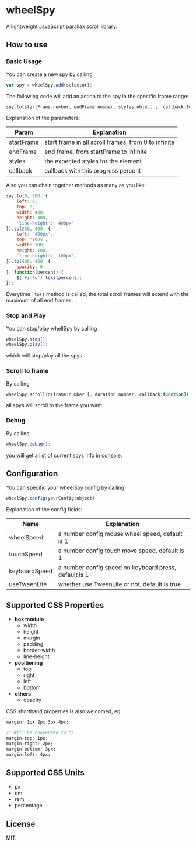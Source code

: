# wheelSpy #

A lightweight JavaScript parallax scroll library.

## How to use ##

### Basic Usage ###

You can create a new spy by calling

```js
var spy = wheelSpy.add(selector);
```

The following code will add an action to the spy in the specific frame range:

```js
spy.to(startFrame:number, endFrame:number, styles:object [, callback:function]);
```

Explanation of the parameters: 

| Param         | Explanation                                           |
| ------------- | ----------------------------------------------------- |
| startFrame    | start frame in all scroll frames, from 0 to infinite  |
| endFrame      | end frame, from startFrame to infinite                |
| styles        | the expected styles for the element                   |
| callback      | callback with this progress percent                   |

Also you can chain together methods as many as you like:

```js
spy.to(0, 200, {
    left: 0,
    top: 0,
    width: 400,
    height: 400,
    'line-height': '400px'
}).to(250, 400, {
    left: '400px',
	top: '100%',
    width: 100,
    height: 100,
    'line-height': '100px',
}).to(400, 450, {
    opacity: 0
}, function(percent) {
	$('#info').text(percent);
});
```

Everytime `.to()` method is called, the total scroll frames will extend with the maximum of all end frames.

### Stop and Play ###

You can stop/play whellSpy by calling

```js
wheelSpy.stop();
wheelSpy.play();
````

which will stop/play all the spys.

### Scroll to frame ###

By calling

```js
wheelSpy.scrollTo(frame:number [, duration:number, callback:function]);
```

all spys will scroll to the frame you want.

### Debug ###

By calling

```js
wheelSpy.debug();
```

you will get a list of current spys info in console.

## Configuration ##

You can specific your wheelSpy config by calling 

```js
wheelSpy.config(yourConfig:object)
```

Explanation of the config fields:

| Name          | Explanation                                           |
| ------------- | ----------------------------------------------------- |
| wheelSpeed    | a number config mouse wheel speed, default is 1       |
| touchSpeed    | a number config touch move speed, default is 1        |
| keyboardSpeed | a number config speed on keyboard press, default is 1 |
| useTweenLite  | whether use TweenLite or not, default is true         |

## Supported CSS Properties ##

- **box module**
	- width
	- height
	- margin
	- padding
	- border-width
	- line-height
- **positioning**
	- top
	- right
	- left
	- bottom
- **others**
	- opacity
	
CSS shorthand properties is also welcomed, eg: 

```css
margin: 1px 2px 3px 4px;

/* Will be converted to */
margin-top: 1px;
margin-right: 2px;
margin-bottom: 3px;
margin-left: 4px;
```

## Supported CSS Units ##

- px
- em
- rem
- percentage

## License ##

MIT.